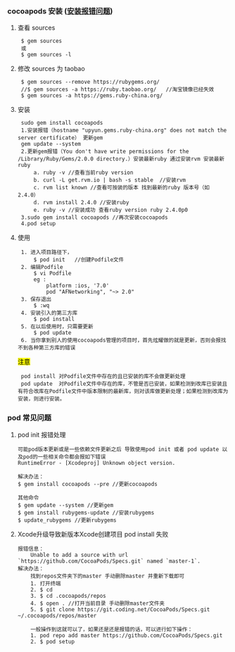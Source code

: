 ### cocoapods 安装 ([安装报错问题](http://www.cnblogs.com/hankkk/p/5703050.html))

1. 查看 sources
	
		$ gem sources
		或
		$ gem sources -l

2. 修改 sources 为 taobao
	
		$ gem sources --remove https://rubygems.org/
		//$ gem sources -a https://ruby.taobao.org/   //淘宝镜像已经失效
        $ gem sources -a https://gems.ruby-china.org/
	
3. 安装

		sudo gem install cocoapods
        1.安装报错（hostname "upyun.gems.ruby-china.org" does not match the server certificate） 更新gem
        gem update --system
        2.更新gem报错（You don't have write permissions for the /Library/Ruby/Gems/2.0.0 directory.）安装最新ruby 通过安装rvm 安装最新ruby
            a. ruby -v //查看当前ruby version
            b. curl -L get.rvm.io | bash -s stable  //安装rvm
            c. rvm list known //查看可按装的版本 找到最新的ruby 版本号（如2.4.0）
            d. rvm install 2.4.0 //安装ruby
            e. ruby -v //安装成功 查看ruby version ruby 2.4.0p0
        3.sudo gem install cocoapods //再次安装cocoapods
        4.pod setup
        
4. 使用

		1. 进入项目路径下，
		    $ pod init   //创建Podfile文件
		2. 编辑Podfile
			$ vi Podfile 
			eg : 
				platform :ios, '7.0'
				pod "AFNetworking", "~> 2.0"
		3. 保存退出
			$ :wq
		4. 安装引入的第三方库
			$ pod install
		5. 在以后使用时，只需要更新
			$ pod update
		6. 当你拿到别人的使用cocoapods管理的项目时，首先炫耀做的就是更新，否则会报找不到各种第三方库的错误

	<mark>注意<mark>

 		pod install 对Podfile文件中存在的且已安装的库不会做更新处理
 		pod update  对Podfile文件中存在的库，不管是否已安装，如果检测到改库已安装且有符合改库在Podfile文件中版本限制的最新库，则对该库做更新处理；如果检测到改库为安装，则进行安装。	

### pod 常见问题

1. pod init 报错处理

	```
   可能pod版本更新或是一些依赖文件更新之后 导致使用pod init 或者 pod update 以及pod的一些相关命令都会报如下错误
   RuntimeError - [Xcodeproj] Unknown object version.
            
   解决办法：
  	$ gem install cocoapods --pre //更新cocoapods
	```
	```
	其他命令
  	$ gem update --system //更新gem
	$ gem install rubygems-update //安装rubygems
 	$ update_rubygems //更新rubygems
 	
	```
	
2. Xcode升级导致新版本Xcode创建项目 pod install 失败

	```
	报错信息：
		Unable to add a source with url `https://github.com/CocoaPods/Specs.git` named `master-1`.
	解决办法：
		找到repos文件夹下的master 手动删除master 并重新下载即可
		1. 打开终端
		2. $ cd
		3. $ cd .cocoapods/repos
		4. $ open . //打开当前目录 手动删除master文件夹
		5. $ git clone https://git.coding.net/CocoaPods/Specs.git ~/.cocoapods/repos/master 

		一般操作到这就可以了，如果还是还是报错的话，可以进行如下操作：
		1. pod repo add master https://github.com/CocoaPods/Specs.git
		2. $ pod setup
	```
